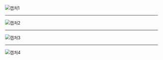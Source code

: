 ![캡처1](https://github.com/serethia/streamlit_docs/assets/137035446/91d02301-4acd-47c4-9781-67423f8bfbc9)


***


![캡처2](https://github.com/serethia/streamlit_docs/assets/137035446/60c0f6b4-027d-4d64-b0a5-c497e9a5d59f)


***


![캡처3](https://github.com/serethia/streamlit_docs/assets/137035446/9eb847d7-1121-4f18-93a9-b41cf6dee17a)


***


![캡처4](https://github.com/serethia/streamlit_docs/assets/137035446/f4a12e60-2761-415f-9438-67b69872e229)
